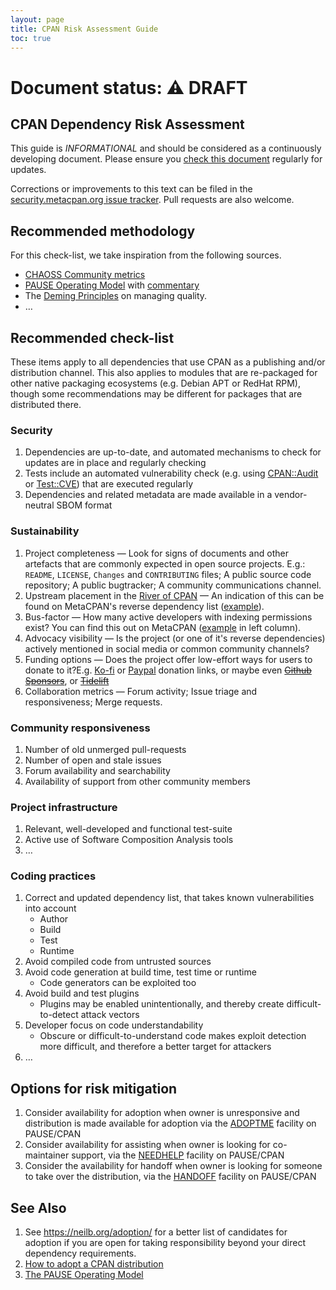 ```yaml
---
layout: page
title: CPAN Risk Assessment Guide
toc: true
---
```


# Document status: ⚠️  DRAFT

## CPAN Dependency Risk Assessment

This guide is *INFORMATIONAL* and should be considered as a continuously developing document. Please ensure you [check this document](https://security.metacpan.org/docs/risk-assessment-guide.md) regularly for updates.

Corrections or improvements to this text can be filed in the [security.metacpan.org issue tracker](https://github.com/CPAN-Security/security.metacpan.org/issues). Pull requests are also welcome.


## Recommended methodology

For this check-list, we take inspiration from the following sources.

* [CHAOSS Community metrics](https://opensource.com/article/22/11/community-metrics)
* [PAUSE Operating Model](https://pause.perl.org/pause/query?ACTION=pause_operating_model) with [commentary](http://neilb.org/2013/08/07/adoptme.html)
* The [Deming Principles](https://www.uthsc.edu/its/business-productivity-solutions/lean-uthsc/deming.php) on managing quality.
* …


## Recommended check-list

These items apply to all dependencies that use CPAN as a publishing and/or distribution channel. This also applies to modules that are re-packaged for other native packaging ecosystems (e.g. Debian APT or RedHat RPM), though some recommendations may be different for packages that are distributed there.

### Security

1. Dependencies are up-to-date, and automated mechanisms to check for updates are in place and regularly checking
2. Tests include an automated vulnerability check (e.g. using [CPAN::Audit](https://metacpan.org/pod/CPAN::Audit) or [Test::CVE](https://metacpan.org/pod/Test::CVE)) that are executed regularly
3. Dependencies and related metadata are made available in a vendor-neutral SBOM format


### Sustainability

1. Project completeness — Look for signs of documents and other artefacts that are commonly expected in open source projects. E.g.: `README`, `LICENSE`, `Changes` and `CONTRIBUTING` files; A public source code repository; A public bugtracker; A community communications channel.
2. Upstream placement in the [River of CPAN](https://neilb.org/2015/04/20/river-of-cpan.html) — An indication of this can be found on MetaCPAN's reverse dependency list ([example](https://metacpan.org/dist/Test-Simple/requires)).
3. Bus-factor — How many active developers with indexing permissions exist? You can find this out on MetaCPAN ([example](https://metacpan.org/dist/Test-Simple) in left column).
4. Advocacy visibility — Is the project (or one of it's reverse dependencies) actively mentioned in social media or common community channels?
5. Funding options — Does the project offer low-effort ways for users to donate to it?E.g. [Ko-fi](https://ko-fi.com/) or [Paypal](https://www.paypal.com/donate/buttons) donation links, or maybe even ~~[Github Sponsors](https://github.com/sponsors)~~, or ~~[Tidelift](https://tidelift.com/)~~
6. Collaboration metrics — Forum activity; Issue triage and responsiveness; Merge requests.


### Community responsiveness

1. Number of old unmerged pull-requests
2. Number of open and stale issues
3. Forum availability and searchability
4. Availability of support from other community members


### Project infrastructure

1. Relevant, well-developed and functional test-suite
2. Active use of Software Composition Analysis tools
3. …

### Coding practices

1. Correct and updated dependency list, that takes known vulnerabilities into account
    * Author
    * Build
    * Test
    * Runtime
2. Avoid compiled code from untrusted sources
3. Avoid code generation at build time, test time or runtime
    * Code generators can be exploited too
4. Avoid build and test plugins
    * Plugins may be enabled unintentionally, and thereby create difficult-to-detect attack vectors
5. Developer focus on code understandability
    * Obscure or difficult-to-understand code makes exploit detection more difficult, and therefore a better target for attackers
6. …

## Options for risk mitigation

1. Consider availability for adoption when owner is unresponsive and distribution is made available for adoption via the [ADOPTME](https://metacpan.org/author/ADOPTME) facility on PAUSE/CPAN
2. Consider availability for assisting when owner is looking for co-maintainer support, via the [NEEDHELP](https://metacpan.org/author/NEEDHELP) facility on PAUSE/CPAN
3. Consider the availability for handoff when owner is looking for someone to take over the distribution, via the [HANDOFF](https://metacpan.org/author/HANDOFF) facility on PAUSE/CPAN


## See Also

1. See https://neilb.org/adoption/ for a better list of candidates for adoption
if you are open for taking responsibility beyond your direct dependency requirements.
2. [How to adopt a CPAN distribution](https://metacpan.org/about/faq#howtoadoptadistribution)
3. [The PAUSE Operating Model](https://pause.perl.org/pause/query?ACTION=pause_operating_model)
